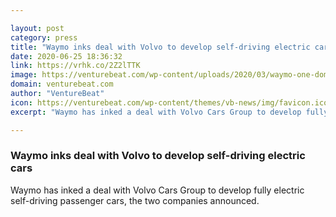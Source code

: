 ```yaml
---

layout: post
category: press
title: "Waymo inks deal with Volvo to develop self-driving electric cars"
date: 2020-06-25 18:36:32
link: https://vrhk.co/2Z2lTTK
image: https://venturebeat.com/wp-content/uploads/2020/03/waymo-one-dome-e1585787576926.jpg?w=1200&strip=all
domain: venturebeat.com
author: "VentureBeat"
icon: https://venturebeat.com/wp-content/themes/vb-news/img/favicon.ico
excerpt: "Waymo has inked a deal with Volvo Cars Group to develop fully electric self-driving passenger cars, the two companies announced."

---
```


### Waymo inks deal with Volvo to develop self-driving electric cars

Waymo has inked a deal with Volvo Cars Group to develop fully electric self-driving passenger cars, the two companies announced.